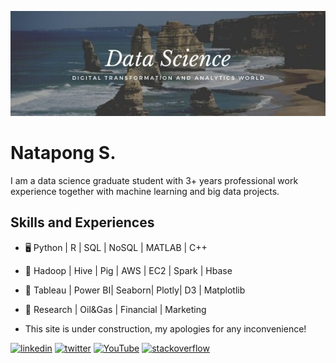 ![](https://github.com/iamnatapong55/iamnatapong55/blob/main/Banner.jpg)

# Natapong S.
I am a data science graduate student with 3+ years professional work experience together with machine learning and big data projects.

## Skills and Experiences
* 🖥 Python | R | SQL | NoSQL | MATLAB | C++
* 💾 Hadoop | Hive | Pig | AWS | EC2 | Spark | Hbase
* 🌅 Tableau | Power BI| Seaborn| Plotly| D3 | Matplotlib
* 🧰 Research | Oil&Gas | Financial | Marketing

* This site is under construction, my apologies for any inconvenience!

[<img src='https://cdn.jsdelivr.net/npm/simple-icons@3.0.1/icons/linkedin.svg' alt='linkedin' height='40'>](https://www.linkedin.com/in/https://www.linkedin.com/in/natapongsornprom//)  [<img src='https://cdn.jsdelivr.net/npm/simple-icons@3.0.1/icons/twitter.svg' alt='twitter' height='40'>](https://twitter.com/https://twitter.com/iambank345) [<img src='https://cdn.jsdelivr.net/npm/simple-icons@3.0.1/icons/youtube.svg' alt='YouTube' height='40'>](https://www.youtube.com/channel/bank) [<img src='https://cdn.jsdelivr.net/npm/simple-icons@3.0.1/icons/stackoverflow.svg' alt='stackoverflow' height='40'>](https://stackoverflow.com/users/bank) 





